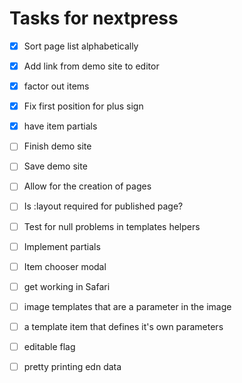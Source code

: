 # Tasks for nextpress
- [X] Sort page list alphabetically
- [X] Add link from demo site to editor
- [X] factor out items
- [X] Fix first position for plus sign
- [X] have item partials
- [ ] Finish demo site
- [ ] Save demo site
- [ ] Allow for the creation of pages
- [ ] Is :layout required for published page?
- [ ] Test for null problems in templates helpers
- [ ] Implement partials


- [ ] Item chooser modal
- [ ] get working in Safari
- [ ] image templates that are a parameter in the image
- [ ] a template item that defines it's own parameters
- [ ] editable flag
- [ ] pretty printing edn data
